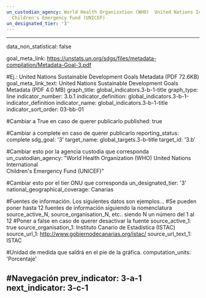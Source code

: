 ```yaml
---
un_custodian_agency: World Health Organization (WHO)  United Nations International
  Children's Emergency Fund (UNICEF)
un_designated_tier: '3'
---
```


---
data_non_statistical: false

goal_meta_link: https://unstats.un.org/sdgs/files/metadata-compilation/Metadata-Goal-3.pdf

#Ej.: United Nations Sustainable Development Goals Metadata (PDF 72.6KB)
goal_meta_link_text: United Nations Sustainable Development Goals Metadata (PDF 4.0 MB)
graph_title: global_indicators.3-b-1-title
graph_type: line
indicator_number: 3.b.1
indicator_definition: global_indicators.3-b-1-indicator_definition
indicator_name: global_indicators.3-b-1-title
indicator_sort_order: 03-bb-01

#Cambiar a True en caso de querer publicarlo
published: true 

#Cambiar a complete en caso de querer publicarlo
reporting_status: complete
sdg_goal: '3'
target_name: global_targets.3-b-title
target_id: '3.b'

#Cambiar esto por la agencia custodia que corresponda
un_custodian_agency: "World Health Organization (WHO)  United Nations International<br>
  Children's Emergency Fund (UNICEF)"

#Cambiar esto por el tier ONU que corresponda
un_designated_tier: '3'
national_geographical_coverage: Canarias

#Fuentes de información. Los siguientes datos son ejemplos...
#Se pueden poner hasta 12 fuentes de información siguiendo la nomenclatura source_active_N, source_organisation_N, etc.. siendo N un número del 1 al 12
#Poner a false en caso de querer desactivar la fuente
source_active_1: true
source_organisation_1: Instituto Canario de Estadística (ISTAC)
source_url_1: http://www.gobiernodecanarias.org/istac/
source_url_text_1: ISTAC

#Unidad de medida que saldrá en el pie de la gráfica.
computation_units: 'Porcentaje'

#Navegación
prev_indicator: 3-a-1
next_indicator: 3-c-1
---
